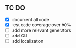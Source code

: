 TO DO
-----


- [x] document all code
- [x] test code coverage over 90%
- [ ] add more relevant generators 
- [ ] add CLI
- [ ] add localization
